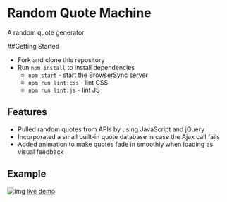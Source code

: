 # Random Quote Machine

A random quote generator

##Getting Started

* Fork and clone this repository
* Run `npm install` to install dependencies
  * `npm start` - start the BrowserSync server
  * `npm run lint:css` - lint CSS
  * `npm run lint:js` - lint JS

## Features
* Pulled random quotes from APIs by using JavaScript and jQuery
* Incorporated a small built-in quote database in case the Ajax call fails
* Added animation to make quotes fade in smoothly when loading as visual feedback

## Example
 ![img](https://github.com/zhenghaohe/random-quote-generator/blob/master/index.png)
[live demo](https://zhenghaohe.github.io/random-quote-generator/)
